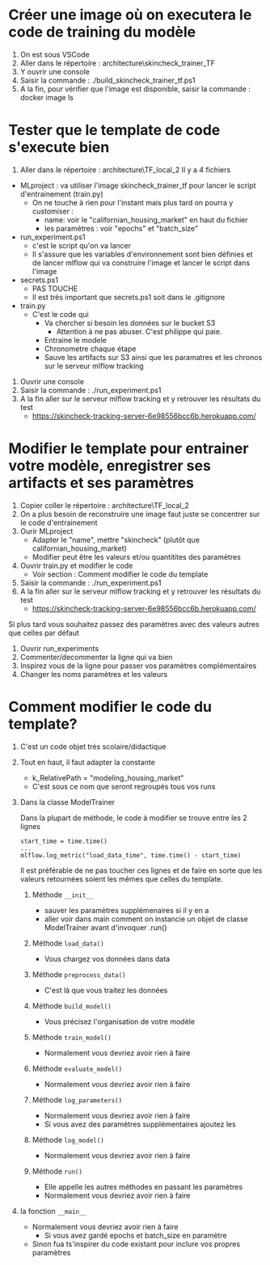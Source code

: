 <!-- 
1. Ouvrir un terminal
1. Passer dans l'environnement  
-->

# Créer une image où on executera le code de training du modèle
1. On est sous VSCode
1. Aller dans le répertoire : architecture\skincheck_trainer_TF
1. Y ouvrir une console
1. Saisir la commande : ./build_skincheck_trainer_tf.ps1
1. A la fin, pour vérifier que l'image est disponible,  saisir la commande : docker image ls


# Tester que le template de code s'execute bien
1. Aller dans le répertoire : architecture\TF_local_2
Il y a 4 fichiers
* MLproject : va utiliser l'image skincheck_trainer_tf pour lancer le script d'entrainement (train.py)
    * On ne touche à rien pour l'instant mais plus tard on pourra y customiser :    
        * name: voir le "californian_housing_market" en haut du fichier
        * les paramètres : voir "epochs" et "batch_size"
* run_experiment.ps1
    * c'est le script qu'on va lancer
    * Il s'assure que les variables d'environnement sont bien définies et de lancer mlflow qui va construire l'image et lancer le script dans l'image
* secrets.ps1
    * PAS TOUCHE
    * Il est très important que secrets.ps1 soit dans le .gitignore
* train.py
    * C'est le code qui 
        * Va chercher si besoin les données sur le bucket S3 
            * Attention à ne pas abuser. C'est philippe qui paie. 
        * Entraine le modele
        * Chronometre chaque étape
        * Sauve les artifacts sur S3 ainsi que les paramatres et les chronos sur le serveur mlflow tracking
1. Ouvrir une console
1. Saisir la commande : ./run_experiment.ps1
1. A la fin aller sur le serveur mlflow tracking et y retrouver les résultats du test
    * https://skincheck-tracking-server-6e98556bcc6b.herokuapp.com/


# Modifier le template pour entrainer votre modèle, enregistrer ses artifacts et ses paramètres
1. Copier coller le répertoire : architecture\TF_local_2
1. On a plus besoin de reconstruire une image faut juste se concentrer sur le code d'entrainement
1. Ourir MLproject
    * Adapter le "name", mettre "skincheck" (plutôt que californian_housing_market) 
    * Modifier peut être les valeurs et/ou quantitites des paramètres
1. Ouvrir train.py et modifier le code
    * Voir section : Comment modifier le code du template
1. Saisir la commande : ./run_experiment.ps1
1. A la fin aller sur le serveur mlflow tracking et y retrouver les résultats du test
    * https://skincheck-tracking-server-6e98556bcc6b.herokuapp.com/


Si plus tard vous souhaitez passez des paramètres avec des valeurs autres que celles par défaut
1. Ouvrir run_experiments
1. Commenter/decommenter la ligne qui va bien
1. Inspirez vous de la ligne pour passer vos paramètres complémentaires
1. Changer les noms paramètres et les valeurs


# Comment modifier le code du template?
1. C'est un code objet très scolaire/didactique
1. Tout en haut, il faut adapter la constante 
    * k_RelativePath = "modeling_housing_market"
    * C'est sous ce nom que seront regroupés tous vos runs

1. Dans la classe ModelTrainer

    Dans la plupart de méthode, le code à modifier se trouve entre les 2 lignes
    ```
    start_time = time.time()
    ...
    mlflow.log_metric("load_data_time", time.time() - start_time)
    ```
    Il est préférable de ne pas toucher ces lignes et de faire en sorte que les valeurs retournées soient les mêmes que celles du template.

    1. Méthode `__init__`
        * sauver les paramètres supplémenaires si il y en a
        * aller voir dans main comment on instancie un objet de classe ModelTrainer avant d'invoquer .run()
    
    1. Méthode `load_data()`
        * Vous chargez vos données dans data

    1. Méthode `preprocess_data()`
        * C'est là que vous traitez les données

    1. Méthode `build_model()`
        * Vous précisez l'organisation de votre modèle

    1. Méthode `train_model()`
        * Normalement vous devriez avoir rien à faire
        
    1. Méthode `evaluate_model()`
        * Normalement vous devriez avoir rien à faire

    1. Méthode `log_parameters()`
        * Normalement vous devriez avoir rien à faire
        * Si vous avez des paramètres supplémentaires ajoutez les

    1. Méthode `log_model()`
        * Normalement vous devriez avoir rien à faire

    1. Méthode `run()`
        * Elle appelle les autres méthodes en passant les paramètres
        * Normalement vous devriez avoir rien à faire

1. la fonction `__main__`
    * Normalement vous devriez avoir rien à faire
        * Si vous avez gardé epochs et batch_size en paramètre 
    * Sinon fua ts'inspirer du code existant pour inclure vos propres paramètres
